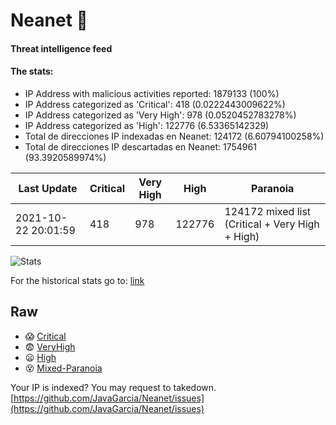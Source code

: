 # Neanet :hocho:
#### Threat intelligence feed
#### The stats:

- IP Address with malicious activities reported: 1879133 (100%)
- IP Address categorized as 'Critical':  418 (0.0222443009622%)
- IP Address categorized as 'Very High':  978 (0.0520452783278%)
- IP Address categorized as 'High':  122776 (6.53365142329)
- Total de direcciones IP indexadas en Neanet:  124172 (6.60794100258%)
- Total de direcciones IP descartadas en Neanet:  1754961 (93.3920589974%)

| Last Update | Critical | Very High | High | Paranoia |
| --- | --- | --- | --- | --- |
| 2021-10-22 20:01:59 | 418 | 978 | 122776 | 124172 mixed list (Critical + Very High + High)|

![Stats](https://docs.google.com/spreadsheets/d/e/2PACX-1vSnaNMIXVabIpDJjufMlzH7poXnshF3mgd8Is1g9ytUEzVsP5my4Trn8f-xkoLLQ38xpL3HtmUexLo6/pubchart?oid=501124687&format=image)

For the historical stats go to: [link](/stats.csv)
## Raw
- :scream: [Critical](https://raw.githubusercontent.com/JavaGarcia/Neanet/master/blacklists/neanet_critical.txt)
- :fearful: [VeryHigh](https://raw.githubusercontent.com/JavaGarcia/Neanet/master/blacklists/neanet_veryHigh.txtt)
- :frowning: [High](https://raw.githubusercontent.com/JavaGarcia/Neanet/master/blacklists/neanet_high.txt)
- :dizzy_face: [Mixed-Paranoia](https://raw.githubusercontent.com/JavaGarcia/Neanet/master/blacklists/neanet_all.txt)


Your IP is indexed? You may request to takedown. [https://github.com/JavaGarcia/Neanet/issues](https://github.com/JavaGarcia/Neanet/issues)



















































































































































































































































































































































































































































































































































































































































































































































































































































































































































































































































































































































































































































































































































































































































































































































































































































































































































































































































































































































































































































































































































































































































































































































































































































































































































































































































































































































































































































































































































































































































































































































































































































































































































































































































































































































































































































































































































































































































































































































































































































































































































































































































































































































































































































































































































































































































































































































































































































































































































































































































































































































































































































































































































































































































































































































































































































































































































































































































































































































































































































































































































































































































































































































































































































































































































































































































































































































































































































































































































































































































































































































































































































































































































































































































































































































































































































































































































































































































































































































































































































































































































































































































































































































































































































































































































































































































































































































































































































































































































































































































































































































































































































































































































































































































































































































































































































































































































































































